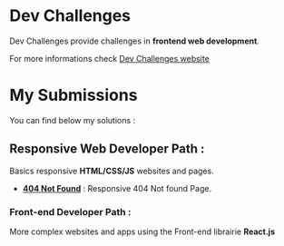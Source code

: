 # Dev Challenges

Dev Challenges provide challenges in **frontend web development**.

For more informations check [Dev Challenges website](https://devchallenges.io/)

# My Submissions

You can find below my solutions :

## Responsive Web Developer Path :

Basics responsive **HTML/CSS/JS** websites and pages.

- [**404 Not Found**](https://github.com/zathio/dev-challenges/tree/master/responsive-path/404-not-found) : Responsive 404 Not found Page.

### Front-end Developer Path :

More complex websites and apps using the Front-end librairie **React.js**